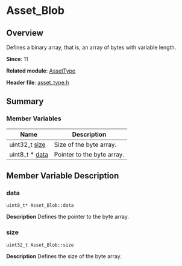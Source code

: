 # Asset_Blob


## Overview

Defines a binary array, that is, an array of bytes with variable length.

**Since**: 11

**Related module**: [AssetType](_asset_type.md)

**Header file**: [asset_type.h](asset__type_8h.md)

## Summary


### Member Variables

| Name| Description|
| -------- | -------- |
| uint32_t [size](#size) | Size of the byte array. |
| uint8_t \* [data](#data) | Pointer to the byte array. |


## Member Variable Description


### data

```
uint8_t* Asset_Blob::data
```
**Description**
Defines the pointer to the byte array.


### size

```
uint32_t Asset_Blob::size
```
**Description**
Defines the size of the byte array.

